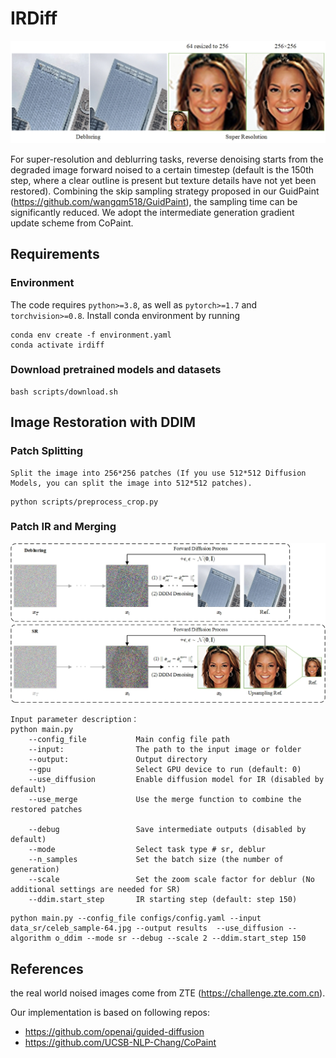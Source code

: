 # IRDiff
<img src="assets/绘图1.jpg">

For super-resolution and deblurring tasks, reverse denoising starts from the degraded image forward noised to a certain timestep (default is the 150th step, where a clear outline is present but texture details have not yet been restored). Combining the skip sampling strategy proposed in our GuidPaint (https://github.com/wangqm518/GuidPaint), the sampling time can be significantly reduced. We adopt the intermediate generation gradient update scheme from CoPaint.

## Requirements
### Environment
The code requires `python>=3.8`, as well as `pytorch>=1.7` and `torchvision>=0.8`.
Install conda environment by running
```
conda env create -f environment.yaml
conda activate irdiff
```

### Download pretrained models and datasets
```shell
bash scripts/download.sh
```

## Image Restoration with DDIM
### Patch Splitting
```text
Split the image into 256*256 patches (If you use 512*512 Diffusion Models, you can split the image into 512*512 patches).
```
```shell
python scripts/preprocess_crop.py
```
### Patch IR and Merging
<img src="assets/绘图2.jpg">

```text
Input parameter description：
python main.py
    --config_file           Main config file path
    --input:                The path to the input image or folder
    --output:               Output directory
    --gpu                   Select GPU device to run (default: 0)
    --use_diffusion         Enable diffusion model for IR (disabled by default)
    --use_merge             Use the merge function to combine the restored patches
    
    --debug                 Save intermediate outputs (disabled by default)
    --mode                  Select task type # sr, deblur
    --n_samples             Set the batch size (the number of generation)
    --scale                 Set the zoom scale factor for deblur (No additional settings are needed for SR)
    --ddim.start_step       IR starting step (default: step 150)
```

```shell
python main.py --config_file configs/config.yaml --input data_sr/celeb_sample-64.jpg --output results  --use_diffusion --algorithm o_ddim --mode sr --debug --scale 2 --ddim.start_step 150 
```

## References
the real world noised images come from ZTE (https://challenge.zte.com.cn).

Our implementation is based on following repos:
* https://github.com/openai/guided-diffusion
* https://github.com/UCSB-NLP-Chang/CoPaint

